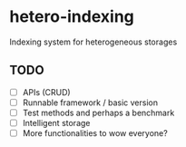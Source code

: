 # hetero-indexing
Indexing system for heterogeneous storages

## TODO
- [ ] APIs (CRUD)
- [ ] Runnable framework / basic version
- [ ] Test methods and perhaps a benchmark
- [ ] Intelligent storage
- [ ] More functionalities to wow everyone? 
